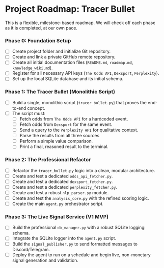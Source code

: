 # Project Roadmap: Tracer Bullet

This is a flexible, milestone-based roadmap. We will check off each phase as it is completed, at our own pace.

### Phase 0: Foundation Setup
- [ ] Create project folder and initialize Git repository.
- [ ] Create and link a private GitHub remote repository.
- [ ] Create all initial documentation files (`README.md`, `roadmap.md`, `knowledge_wiki.md`).
- [ ] Register for all necessary API keys (`The Odds API`, `Dexsport`, `Perplexity`).
- [ ] Set up the local SQLite database and its initial schema.

### Phase 1: The Tracer Bullet (Monolithic Script)
- [ ] Build a single, monolithic script (`tracer_bullet.py`) that proves the end-to-end concept.
- [ ] The script must:
    - [ ] Fetch odds from `The Odds API` for a hardcoded event.
    - [ ] Fetch odds from `Dexsport` for the same event.
    - [ ] Send a query to the `Perplexity API` for qualitative context.
    - [ ] Parse the results from all three sources.
    - [ ] Perform a simple value comparison.
    - [ ] Print a final, reasoned result to the terminal.

### Phase 2: The Professional Refactor
- [ ] Refactor the `tracer_bullet.py` logic into a clean, modular architecture.
- [ ] Create and test a dedicated `odds_api_fetcher.py`.
- [ ] Create and test a dedicated `dexsport_fetcher.py`.
- [ ] Create and test a dedicated `perplexity_fetcher.py`.
- [ ] Create and test a robust `nlp_parser.py` module.
- [ ] Create and test the `analysis_core.py` with the refined scoring logic.
- [ ] Create the main `agent.py` orchestrator script.

### Phase 3: The Live Signal Service (V1 MVP)
- [ ] Build the professional `db_manager.py` with a robust SQLite logging schema.
- [ ] Integrate the SQLite logger into the `agent.py` script.
- [ ] Build the `signal_publisher.py` to send formatted messages to Discord/Telegram.
- [ ] Deploy the agent to run on a schedule and begin live, non-monetary signal generation and validation.